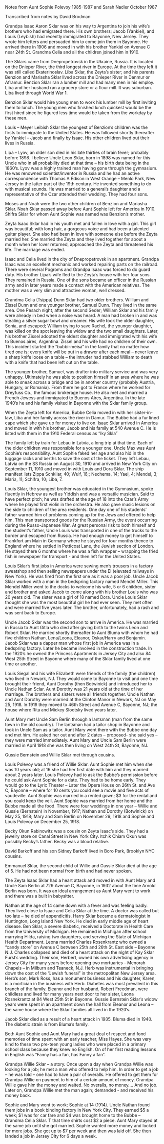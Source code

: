 Notes from Aunt Sophie Polevoy 1985-1987 and Sarah Nadler October 1987

Transcribed from notes by David Brodman

Grandpa Isaac Aaron Sklar was on his way to Argentina to join his wife’s brothers who had emigrated there. His own brothers; Jacob (Yankiel), and Louis (Leybish) had recently immigrated to Bayonne, New Jersey. They wrote him letters and persuaded him to come join them in Bayonne. He arrived there in 1906 and moved in with his brother Yankiel on Avenue C near 24th St. Grandma Celia and all the children joined him in 1910.

The Sklars came from Dnepropetrovsk in the Ukraine, Russia. It is located on the Dnieper River, the third longest river in Europe. At the time they left it was still called Ekaterinoslav. Liba Sklar, the Zeyta’s sister; and his parents Benzion and Mariasha Sklar lived across the Dnieper River in Danmur or Aframur. Benzion Sklar ran a lumber mill and had many men in his employ. Liba and her husband ran a grocery store or a flour mill. It was suburban. Liba lived through World War 1.

Benzion Sklar would hire young men to work his lumber mill by first inviting them to lunch. The young men who finished lunch quickest would be the first hired since he figured less time would be taken from the workday by these men.

Louis – Meyer Leibish Sklar the youngest of Benzion’s children was the firsts to immigrate to the United States. He was followed shortly thereafter by Yankiel – Jacob and finally by Isaac. His other children lived out their lives in Russia.

Lipa – Lyov, an older son died in his late thirties of brain fever; probably before 1898. I believe Uncle Leon Sklar, born in 1898 was named for this Uncle who in all probability died at that time – his birth date being in the 1860’s. Lyov was a highly trained man having gone through the gymnasium. He was renowned scientist/inventor in Russia and he had an active correspondence with Thomas A Edison in West Orange – Menlo Park, New Jersey in the latter part of the 19th century. He invented something to do with musical sounds. He was married to a general’s daughter and a representative of the Czar attended their wedding. They had four sons.

Moses and Noah were the two other children of Benzion and Mariasha Sklar. Noah Sklar passed away before Aunt Sophie left for America in 1910. Shifra Sklar for whom Aunt Sophie was named was Benzion’s mother.

Zeyta Isaac Sklar had in his youth met and fallen in love with a girl. This girl was beautiful; with long hair, a gorgeous voice and had been a talented guitar player. She also had been in love with someone else before the Zeyta married her. She married the Zeyta and they lived together for about a month when her lover returned, approached the Zeyta and threatened his life. The marriage was ended.

Isaac and Celia lived in the city of Dnepropetrovsk in an apartment. Grandpa Isaac was an excellent mechanic and worked repairing parts on the railroad. There were several Pogroms and Grandpa Isaac was forced to do guard duty. His brother Lipa’s wife fled to the Zeyta’s house with her four sons. They remained in Russia. One of the sons became an officer in the Russian army and in later years made a contact with the American relatives. The mother was a very slim and attractive woman, well dressed.

Grandma Celia (Tsippa) Dunn Sklar had two older brothers. William and Zissel Dunn and one younger brother, Samuel Dunn. They lived in the same area. One Pesach night, after the second Seder; William Sklar and his family were already in bed when a noise was heard. A man had broken in and was stealing a silver sugar bowl and creamer. His wife took the older daughter, Sonia, and escaped; William trying to save Rachel, the younger daughter, was killed on the spot leaving the widow and the two small daughters. Later, his brother Zissel adopted the oldest daughter and immigrated with his wife to Buenos aires, Argentina. Zissel and his wife had no children of their own. This incident started the “bubbi-meisa” in the family that no matter how tired one is; every knife will be put in a drawer after each meal – never leave a sharp knife loose on a table – the intruder had stabbed William to death with a knife that had been left out on the table.

The younger brother, Samuel, was drafter into military service and was very unhappy. Ultimately he was able to position himself in an area where he was able to sneak across a bridge and be in another country (probably Austria, Hungary, or Romania). From there he got to France where he worked for Dreyfuss Co., the famous brokerage house. He also met and married a French Jewess and immigrated to Buenos Aires, Argentina. In the late 1940’s he and his family visited in Bayonne with the Sklar family group.

When the Zeyta left for America, Bubbe Celia moved in with her sister-in-law, Liba and her family across the river in Damur. The Bubbe had a fur lined cape which she gave up for money to live on. Isaac Sklar arrived in America and moved in with his brother, Jacob and his family at 540 Avenue C. He is listed with them in the 1910 Federal census as “Iky Skla”

The family left by train for Lebau in Latvia, a long trip at that time. Each of the older children was responsible for a younger one. Uncle Max was Aunt Sophie’s responsibility. Aunt Sophie faked her age and also hid in the luggage racks and berths to save the cost of the ticket. They left Lebau, Latvia on the SS Russia on August 30, 1910 and arrived in New York City on September 11, 1910 and moved in with Louis and Dora Sklar. The ship manifest lists Zippa Schkliar, 40; Wulf, 16;; Nechema, 14; Yael, 4; Mendel, 3; Maria, 11; Schifra, 10; Liba, 7.

Louis Sklar, the youngest brother was educated in the Gymnasium, spoke fluently in Hebrew as well as Yiddish and was a versatile musician. Said to have perfect pitch; he was drafted at the age of 18 into the Czar’s Army where he played first violin in the orchestra. He also gave music lesions on the side to children of the area residents. One day one of his students’ father warned him of problems coming up for the Jews and offered to help him. This man transported goods for the Russian Army, the event occurring during the Russo-Japanese War. At great personal risk to both himself and the student’s father, Uncle Louis was transported in one of the trucks to the border and escaped from Russia. He had enough money to get himself to Frankfort am Main in Germany where he stayed for four months thence to England where he settled in Petticoat Lane, the Jewish section of London. He stayed there 6 months where he was a fish wrapper – wrapping the fried fish in newspaper for transport - and then left for the United States.

Louis Sklar’s first jobs in America were sewing men’s trousers in a factory sweatshop and then selling newspapers under the El (elevated railways in New York). He was fired from the first one as it was a poor job. Uncle Jacob Sklar worked with a man in the bedspring factory named Mendel Miller. This Mendel Miller went to the docks to welcome his wife, 5 or 6 children, sister and brother and asked Jacob to come along with his brother Louis who was 20 years old. The sister was a girl of 18 named Dora. Uncle Louis Sklar thought she was the most beautiful girl he had ever seen. They met often and were married five years later. The brother, unfortunately, had a rash and was sent back to Europe.

Uncle Jacob Sklar was the second son to arrive in America. He was married in Russia to Aunt Gitla who died after giving birth to the twins Leon and Robert Sklar. He married shortly thereafter to Aunt Bluma with whom he had five children Nathan, Lena/Leona, Eleanor, Oskar/Harry and Benjamin. Jacob Sklar was a dapper man whose first job in America was in a bedspring factory. Later he became involved in the construction trade. In the 1920’s he owned the Princess Apartments in Jersey City and also 84 West 25th Street in Bayonne where many of the Sklar family lived at one time or another.

Louis Siegal and his wife Elizabeth were friends of the family (the children) who lived in Newark, NJ. They would come to Bayonne to visit and one time brought their friend, Aunt Dorothy (then Botwinick) and introduced her to Uncle Nathan Sclar. Aunt Dorothy was 21 years old at the time of her marriage. The brothers and sisters were all friends together. Uncle Nathan and Aunt Dorothy were married at the Clinton Manor in Newark, NJ on May 25, 1918. In 1919 they moved to 46th Street and Avenue C, Bayonne, NJ; the house where Rita and Mickey Slootsky lived years later.

Aunt Mary met Uncle Sam Berlin through a lantsman (man from the same town in the old country). The lantsman had a tailor shop in Bayonne and took in Uncle Sam as a tailor. Aunt Mary went there with the Bubbe one day and met him. He asked her out and after 2 dates – proposed- she said yes – they were married immediately. Aunt Mary and Uncle Sam Berlin were married in April 1918 she was then living on West 24th St, Bayonne, NJ.

Gussie Bernstein and Willie Sklar met through cousins.

Louis Polevoy was a friend of Willie Sklar. Aunt Sophie met him when she was 10 years old; at 16 she had her first date with him and they married about 2 years later. Louis Polevoy had to ask the Bubbe’s permission before he could ask Aunt Sophie for a date. They had to be home early. They would go to the Lyric Theater – Later the Opera House on 26th St. and Ave C, Bayonne – where for 10 cents you could see a movie and five acts of vaudeville. Aunt Sophie was married in a rented gown; \$3 for the rental and you could keep the veil. Aunt Sophie was married from her home and the Bubbe made all the food. There were four weddings in one year – Willie and Gussie (Bernstein) in November, 1917; Nathan and Dorothy (Botwinick) on May 25, 1918; Mary and Sam Berlin on November 29, 1918 and Sophie and Louis Polevoy on December 25, 1918.

Becky Okun Rabinowitz was a cousin on Zeyta Isaac’s side. They had a jewelry store on Canal Street in New York City. Itchik Chiam Okun was possibly Becky’s father. Becky was a blood relative.

David Barkoff and his son Sidney Barkoff lived in Boro Park, Brooklyn NYC cousins.

Emmanuel Sklar, the second child of Willie and Gussie Sklar died at the age of 5. He had not been normal from birth and had never spoken.

The Zeyta Isaac Sklar had a heart attack and moved in with Aunt Mary and Uncle Sam Berlin at 729 Avenue C, Bayonne, in 1932 about the time Arnold Berlin was born. It was an ideal arrangement as Aunt Mary went to work and there was a built in babysitter.

Nathan at the age of 14 came down with a fever and was feeling badly. They lived close to Isaac and Celia Sklar at the time. A doctor was called but too late – he died of appendicitis. Harry Sklar became a dermatologist in Huntington, Long Island New York. He died in early middle age of heart disease. Ben Sklar, a severe diabetic, received a Doctorate in Health Care from the University of Michigan. He remained in Michigan after school marrying Hilda, raising two daughters, and serving the State of Michigan Health Department. Leona married Charles Rosenkrantz who owned a “candy store” on Avenue C between 25th and 26th St. East side – Bayonne N.J. Charles collapsed and died of a heart attack on the night of Kay Sklar Furst’s wedding. Their son, Herbert, owned his own advertising agency in Jersey City for many years before opening two mortuaries – Menorah Chapels – in Milburn and Teaneck, N.J. Herb was instrumental in bringing down the cost of the “Jewish funeral” in the metropolitan New Jersey area. Herb’s son, Mark Ross, has a monument business and his daughter, Karen, is a mortician in the business with Herb. Diabetes was most prevalent in this branch of the family. Eleanor and her husband, Robert Freedman, were childless and lived for many years next door to her sister, Leona Rosnekrantz at 84 West 25th St in Bayonne. Gussie Bernstein Sklar’s widow years were spent in an apartment down the hall from Eleanor and Leona – the same house where the Sklar families all lived in the 1920’s.

Jacob Sklar died as a result of a heart attack in 1935. Bluma died in 1940. The diabetic strain is from Bluma’s family.

Both Aunt Sophie and Aunt Mary had a great deal of respect and fond memories of time spent with an early teacher, Miss Hayes. She was very kind to these two pre-teen young ladies who were placed in a primary school class because they knew no English. On of her first reading lessons in English was “Fanny has a fan, has Fanny a fan”.

Grandpa Willie Sklar – a story. Once upon a day when Grandpa Willie was looking for a job; he met a man who offered to help him. In order to get a job – he was told – one had to have a pair of overalls. He offered to get them for Grandpa Willie on payment to him of a certain amount of money. Grandpa Willie gave him the money and waited. No overalls, no money…. And no job. Later on, Grandpa Willie met the man again; demanded - and received his money back.

Sophie and Mary went to work; Sophie at 14 (1914). Uncle Nathan found them jobs in a book binding factory in New York City. They earned $5 a week; $1 was for car fare and $4 was brought home to the Bubbe – Grandma Celia Sklar.  T that time shirts cost $2 a piece. Aunt Mary stayed at the same job until she got married. Sophie wanted more money and looked for more jobs. She got up to \$7 per week and then was laid off. She then landed a job in Jersey City for 6 days a week.
